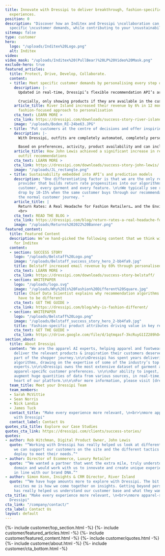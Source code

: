 ```yaml
---
title: Innovate with Dressipi to deliver breakthrough, fashion-specific, shopping
  experiences.
position: 0
description: "Discover how an Inditex and Dressipi \ncollaboration can help you meet
  specific \ncustomer demands, while contributing to your \nsustainability strategy.\n\n"
sitemap: false
type: customer
hero:
  logo: "/uploads/Inditex%20Logo.png"
  alt: Inditex
video: 
video_mask: "/uploads/Inditex%20(PullBear)%20LP%20Video%20Mask.png"
exclude-hero: true
featured_articles:
  title: Protect, Drive, Develop, Collaborate.
  content:
  - title: Meet specific customer demands by personalising every step of the journey
    description: |-
      Updated in real-time, Dressipi’s flexible recommendation API’s are personalised to the individual’s preferences and intentions, creating a seamless purchasing experience across all touchpoints.

      Crucially, only showing products if they are available in the customer’s size - a key cornerstone of personalisation.
    article_title: River Island increased their revenue by 6% in 12 months with Dressipi’s
      fashion-focused approach to personalisation
    cta_text: LEARN MORE >
    cta_link: https://dressipi.com/downloads/success-story-river-island/
    image: "/uploads/Boden_RI-24be63.JPG"
  - title: 'Put customers at the centre of decisions and offer inspiring outfit recommendations '
    description: |-
      With Dressipi, outfits are completely automated, completely personalised and always on-brand. Outfits comprise of different product types, starting from different product types, for different occasions to show the versatility.

      Based on preferences, activity, product availability and can include items the customer already owns.
    article_title: How John Lewis achieved a significant increase in revenue with
      outfit recommendations
    cta_text: LEARN MORE >
    cta_link: https://dressipi.com/downloads/success-story-john-lewis/
    image: "/uploads/JL_rectangle.png"
  - title: Sustainability embedded into API’s and prediction models
    description: "One differentiating factor is that we are the only recommendation
      provider that builds return rate propensities into our algorithms. For every
      customer, every garment and every feature. \n\nWe typically see return rates
      drop by 10-15% when the same customer buys through our recommendations versus
      the normal customer journey. "
    article_title: |
      Return Rates: A Real Headache for Fashion Retailers… and the Environment
      <br>
    cta_text: READ THE BLOG >
    cta_link: https://dressipi.com/blog/return-rates-a-real-headache-for-fashion-retailers-dot-dot-dot-and-the-environment/
    image: "/uploads/Returns%202022%20Banner.png"
featured_content:
  title: Featured Content
  description: We’ve hand-picked the following content that we think will be relevant
    for Inditex
  content:
  - section: SUCCESS STORY
    logo: "/uploads/Belstaff%20Logo.png"
    image: "/uploads/Belstaff_success_story_hero_2-bb4fa9.jpg"
    title: Belstaff increased email revenue by 69% through personalised recommendations
    cta_text: LEARN MORE >
    cta_link: https://dressipi.com/downloads/success-story-belstaff/
  - section: WHITEPAPER
    logo: "/uploads/logo.svg"
    image: "/uploads/Why%20Is%20Fashion%20Different%20Square.jpg"
    title: Chief Data Scientist explains why recommendation algorithms for fashion
      have to be different
    cta_text: GET THE GUIDE >
    cta_link: https://dressipi.com/blog/why-is-fashion-different/
  - section: WHITEPAPER
    logo: "/uploads/Belstaff%20Logo.png"
    image: "/uploads/Belstaff_success_story_hero_2-bb4fa9.jpg"
    title: 'Fashion-specific product attributes driving value in key retail areas '
    cta_text: GET THE GUIDE >
    cta_link: https://drive.google.com/file/d/1qtmqasf-3kcRuyG1IZ289hO4OR6WE5gN/view?usp=sharing
section_about:
  title: About Dressipi
  content: "We are the apparel AI experts, helping apparel and footwear retailers
    deliver the relevant products & inspiration their customers deserve, across every
    part of the shopper journey.\n\n\nDressipi has spent years delivering apparel-speciﬁc
    algorithms, drawing on the expertise of some of the industry’s top stylists and
    experts.\n\n\nDressipi owns the most extensive dataset of garment attributes and
    apparel-speciﬁc customer preferences. \n\n\nOur ability to ingest, cleanse, and
    augment huge quantities of data from various sources, in real-time, is at the
    heart of our platform.\n\n\nFor more information, please visit [dressipi.com](/).\n"
  team_title: Meet your Dressipi Team
  team_members:
  - Sarah McVittie
  - Sean Norris
  - Nick Landia
  - James Tuck
  contact_title: "Make every experience more relevant, \n<br>\nmore apparel-specific
    with Dressipi"
  contact_label: Contact Us
quotes_cta_title: Explore our Case Studies
quotes_cta_link: https://dressipi.com/clients/success-stories/
quotes:
- author: Rob Hitchman, Digital Product Owner, John Lewis
  quote: "“Working with Dressipi has really helped us look at different ways in how
    we can support our customers on the site and the different tactics that we can
    deploy to meet their needs.”"
- author: Director of Ecommerce, Luxury Retailer
  quote: "“We wanted a partner that went the extra mile, truly understood the fashion
    domain and would work with us to innovate and create unique experiences that were
    in line with our brand DNA.”"
- author: Simon Konn, Insights & CRM Director, River Island
  quote: "“We have huge amounts more to explore with Dressipi. The bit that really
    excites me is how we come together on insights. Getting beyond personalisation
    has really helped us understand our customer base and what they want and need.”"
cta_title: "Make every experience more relevant, \n<br>\nmore apparel-specific with
  Dressipi"
cta_link: "/company/contact/"
cta_label: Contact Us
layout: default
---
```


{%- include customer/top_section.html -%}
{%- include customer/featured_articles.html -%}
{%- include customer/featured_content.html -%}
{%- include customer/quotes.html -%}
{%- include customer/about.html -%}
{%- include customer/cta_bottom.html -%}